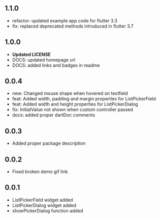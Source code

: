 ## 1.1.0

- refactor: updated example app code for flutter 3.3
- fix: replaced deprecated methods introduced in flutter 3.7

## 1.0.0

- **Updated LICENSE**
- DOCS: updated homepage url
- DOCS: added links and badges in readme

## 0.0.4

- new: Changed mouse shape when hovered on textfield
- feat: Added width, padding and margin properties for ListPickerField
- feat: Added width and height properties for ListPickerDialog
- fix: InitialValue not shown when custom controller passed
- docs: added proper dartDoc comments

## 0.0.3

- Added proper package description

## 0.0.2

- Fixed broken demo gif link

## 0.0.1

- ListPickerField widget added
- ListPickerDialog widget added
- showPickerDialog function added
